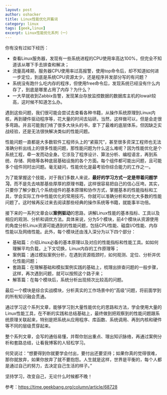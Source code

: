 ```yaml
---
layout: post 
author: oshacker
title: Linux性能优化开篇词
category: linux
tags: [geek,linux]
excerpt: Linux性能优化系列（一）
---
```



你有没有过如下经历：
+ 查看Linux服务器，发现有一些系统进程的CPU使用率高达100%，但完全不知道该从哪下手去排查和解决；
+ 流量高峰期，服务器CPU使用率过高报警，使用top命令后，却不知道如何进一步定位，到底是系统CPU资源太少，还是程序并发部分写的有问题？
+ 系统没有跑什么吃内存的程序，但使用free命令后，发现系统已经没有什么内存了，到底是哪里占用了内存？为什么？
+ 一大早就收到Zabbix告警，发现某台存放监控数据的数据库主机的lowait较高，这时候不知道怎么办。

遇到这些问题，我们很可能会尝试去查看各种书籍，从操作系统原理到Linux内核，再到硬件驱动程序等，花大量的时间去钻研。当然，这样做可以，但是会走很多弯路。并且可能我们啃了很多大块头的书，拿下了最难的底层体系，但因缺乏实战经验，还是无法很快解决类似的性能问题。

性能问题一直都是大多数软件工程师头上的“紧箍咒”，甚至很多资深工程师也无法准确分析出线上的很多性能问题，那性能问题为什么这么难呢？因为性能优化是个系统工程，牵一发而动全身。它涉及了程序设计、算法分析、编程语言，再到系统、存储、网络等各种底层基础设施的各个方面。每个组件都可能出问题，且可能多个组件同时出问题。毫无疑问，性能优化是最考验你综合能力的工作之一。

为了能掌握这个技能，对于我们多数人来说，**最好的学习方式一定是带着问题学习**，而不是先去啃那基些厚厚的原理书籍，这样很容易把自己的信心压垮。其实，只要你了解少数几个系统组件的基本原理和协作方式，掌握基本的性能指标和工具，学会实际工作中性能优化的常用技巧，你就可以准确分析和优化大多数的性能问题了。这时候再反过来去阅读那些经典的操作系统等书籍，就能事半功倍。

接下来的一系列文章会以**案例驱动**的思路，讲解Linux性能的基本指标、工具以及相应的观测、分析和调优方法。具体来说，分为5个模块，前4个模块从资源使用的角度分析Linux资源可能遇到的性能问题，包括CPU性能、磁盘I/O性能、内存性能以及网络性能。此外，每个模块还由浅入深分为以下四个部分：
+ 基础篇：介绍Linux必备的基本原理以及对应的性能指标和性能工具。如如何理解平均负载，上下文切换，Linux内存的工作原理等；
+ 案例篇：通过模拟案例分析，在遇到资源瓶颈时，如何观测、定位、分析并优化性能问题；
+ 套路篇：在理解基础和模拟案例实践的基础上，梳理出排查问题的一般步骤，这样，再次遇到问题，就可以按照这个路子来；
+ 解答篇：在每个模块后，系统分析出现频次比较高的问题。

最后一个模块是综合实战模块，分析真实的工作场景中的“高级”问题，将前面学到的所有知识融会贯通。

通过学习这个系列文章，能够学习到大量性能优化的思路和方法，学会使用大量的Linux性能工具，在不断的实践和总结基础上，最终做到把观察到的性能问题跟系统原理关联起来，特别是把系统从应用程序、库函数、系统调用、再到内核和硬件等不同的层级贯穿起来。

整个系列文章，会写的通俗易懂，并帮你划出重点、理出知识脉络，再通过案例分析和套路总结，让看我博客的人轻松学习。

何炅说过：“想要得到你就要学会付出，要付出还要坚持；如果你真的觉得很难，那你就放弃，如果你放弃了就不要抱怨。人生就是这样，世界是平衡的，每个人都是通过自己的努力，去决定自己生活的样子。” 

坚持学习，改变自己，无论什么时候都不晚！

参考：https://time.geekbang.org/column/article/68728